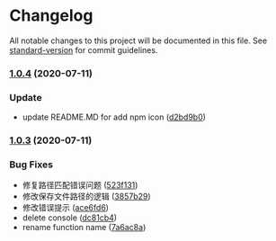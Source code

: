 # Changelog

All notable changes to this project will be documented in this file. See [standard-version](https://github.com/conventional-changelog/standard-version) for commit guidelines.

### [1.0.4](https://github.com/Jehan-Gao/cos-upload/compare/v1.0.3...v1.0.4) (2020-07-11)


### Update

* update README.MD for add npm icon ([d2bd9b0](https://github.com/Jehan-Gao/cos-upload/commit/d2bd9b0bb2b387c3bd6433fd048f81959329c863))

### [1.0.3](https://github.com/Jehan-Gao/cos-upload/compare/v1.0.1...v1.0.3) (2020-07-11)


### Bug Fixes

* 修复路径匹配错误问题 ([523f131](https://github.com/Jehan-Gao/cos-upload/commit/523f131ee4ca86240f4eb8f03a804eaae29053e8))
* 修改保存文件路径的逻辑 ([3857b29](https://github.com/Jehan-Gao/cos-upload/commit/3857b29a36298c0301b04936e1625e7141380a66))
* 修改错误提示 ([ace6fd6](https://github.com/Jehan-Gao/cos-upload/commit/ace6fd609f2632340a14f495a47e41f35ecf7f35))
* delete console ([dc81cb4](https://github.com/Jehan-Gao/cos-upload/commit/dc81cb41fdd4dcbc901530b3f56e55acc04bc1c3))
* rename function name ([7a6ac8a](https://github.com/Jehan-Gao/cos-upload/commit/7a6ac8a67ca76f7a28e720e7dcf6cffe6cad4305))
